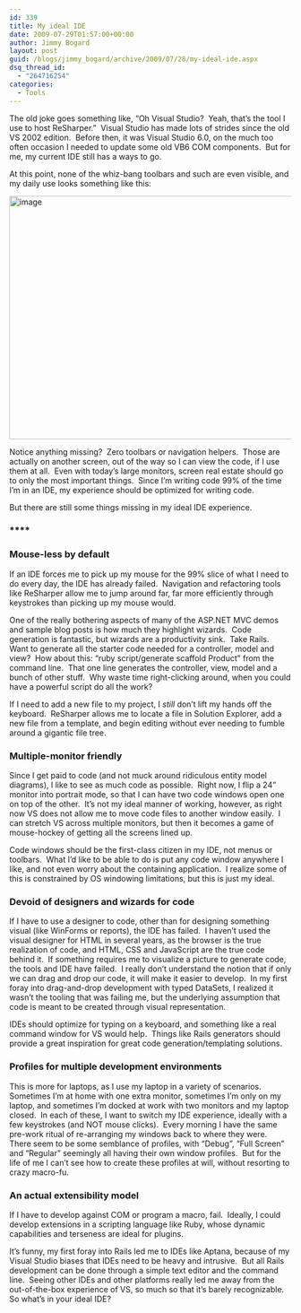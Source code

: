 ```yaml
---
id: 339
title: My ideal IDE
date: 2009-07-29T01:57:00+00:00
author: Jimmy Bogard
layout: post
guid: /blogs/jimmy_bogard/archive/2009/07/28/my-ideal-ide.aspx
dsq_thread_id:
  - "264716254"
categories:
  - Tools
---
```

The old joke goes something like, “Oh Visual Studio?&#160; Yeah, that’s the tool I use to host ReSharper.”&#160; Visual Studio has made lots of strides since the old VS 2002 edition.&#160; Before then, it was Visual Studio 6.0, on the much too often occasion I needed to update some old VB6 COM components.&#160; But for me, my current IDE still has a ways to go.

At this point, none of the whiz-bang toolbars and such are even visible, and my daily use looks something like this:

[<img style="border-right: 0px;border-top: 0px;border-left: 0px;border-bottom: 0px" height="434" alt="image" src="http://lostechies.com/jimmybogard/files/2011/03/image_thumb_3C45BFB0.png" width="644" border="0" />](http://lostechies.com/jimmybogard/files/2011/03/image_3C756F70.png) 

Notice anything missing?&#160; Zero toolbars or navigation helpers.&#160; Those are actually on another screen, out of the way so I can view the code, if I use them at all.&#160; Even with today’s large monitors, screen real estate should go to only the most important things.&#160; Since I’m writing code 99% of the time I’m in an IDE, my experience should be optimized for writing code.

But there are still some things missing in my ideal IDE experience.

### ****

### Mouse-less by default

If an IDE forces me to pick up my mouse for the 99% slice of what I need to do every day, the IDE has already failed.&#160; Navigation and refactoring tools like ReSharper allow me to jump around far, far more efficiently through keystrokes than picking up my mouse would.

One of the really bothering aspects of many of the ASP.NET MVC demos and sample blog posts is how much they highlight wizards.&#160; Code generation is fantastic, but wizards are a productivity sink.&#160; Take Rails.&#160; Want to generate all the starter code needed for a controller, model and view?&#160; How about this: “ruby script/generate scaffold Product” from the command line.&#160; That one line generates the controller, view, model and a bunch of other stuff.&#160; Why waste time right-clicking around, when you could have a powerful script do all the work?

If I need to add a new file to my project, I _still_ don’t lift my hands off the keyboard.&#160; ReSharper allows me to locate a file in Solution Explorer, add a new file from a template, and begin editing without ever needing to fumble around a gigantic file tree.

### Multiple-monitor friendly

Since I get paid to code (and not muck around ridiculous entity model diagrams), I like to see as much code as possible.&#160; Right now, I flip a 24” monitor into portrait mode, so that I can have two code windows open one on top of the other.&#160; It’s not my ideal manner of working, however, as right now VS does not allow me to move code files to another window easily.&#160; I can stretch VS across multiple monitors, but then it becomes a game of mouse-hockey of getting all the screens lined up.

Code windows should be the first-class citizen in my IDE, not menus or toolbars.&#160; What I’d like to be able to do is put any code window anywhere I like, and not even worry about the containing application.&#160; I realize some of this is constrained by OS windowing limitations, but this is just my ideal.

### Devoid of designers and wizards for code

If I have to use a designer to code, other than for designing something visual (like WinForms or reports), the IDE has failed.&#160; I haven’t used the visual designer for HTML in several years, as the browser is the true realization of code, and HTML, CSS and JavaScript are the true code behind it.&#160; If something requires me to visualize a picture to generate code, the tools and IDE have failed.&#160; I really don’t understand the notion that if only we can drag and drop our code, it will make it easier to develop.&#160; In my first foray into drag-and-drop development with typed DataSets, I realized it wasn’t the tooling that was failing me, but the underlying assumption that code is meant to be created through visual representation.

IDEs should optimize for typing on a keyboard, and something like a real command window for VS would help.&#160; Things like Rails generators should provide a great inspiration for great code generation/templating solutions.

### Profiles for multiple development environments

This is more for laptops, as I use my laptop in a variety of scenarios.&#160; Sometimes I’m at home with one extra monitor, sometimes I’m only on my laptop, and sometimes I’m docked at work with two monitors and my laptop closed.&#160; In each of these, I want to switch my IDE experience, ideally with a few keystrokes (and NOT mouse clicks).&#160; Every morning I have the same pre-work ritual of re-arranging my windows back to where they were.&#160; There seem to be some semblance of profiles, with “Debug”, “Full Screen” and “Regular” seemingly all having their own window profiles.&#160; But for the life of me I can’t see how to create these profiles at will, without resorting to crazy macro-fu.

### An actual extensibility model

If I have to develop against COM or program a macro, fail.&#160; Ideally, I could develop extensions in a scripting language like Ruby, whose dynamic capabilities and terseness are ideal for plugins.

It’s funny, my first foray into Rails led me to IDEs like Aptana, because of my Visual Studio biases that IDEs need to be heavy and intrusive.&#160; But all Rails development can be done through a simple text editor and the command line.&#160; Seeing other IDEs and other platforms really led me away from the out-of-the-box experience of VS, so much so that it’s barely recognizable.&#160; So what’s in your ideal IDE?
